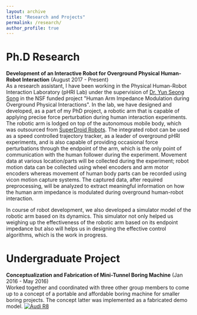 ```yaml
---
layout: archive
title: "Research and Projects"
permalink: /research/
author_profile: true
---
```


Ph.D Research
=========
**Development of an Interactive Robot for Overground Physical Human-Robot Interaction** (August 2017 - Present)\
As a research assistant, I have been working in the Physical Human-Robot Interaction Laboratory (pHRI Lab) under the supervision of [Dr. Yun Seong Song](https://mae.mst.edu/facultyandstaff/facultysong/) in the NSF funded project "Human Arm Impedance Modulation during Overground Physical Interactions". In the lab, we have designed and developed, as a part of my PhD project, a robotic arm that is capable of applying precise force perturbation during human interaction experiments. The robotic arm is lodged on top of the autonomous mobile body, which was outsourced from [SuperDroid Robots](https://www.superdroidrobots.com/shop/item.aspx/ig52-db4-4wd-all-terrain-heavy-duty-robot-platform/1648/). The integrated robot can be used as a speed controlled trajectory tracker, as a leader of overground pHRI experiments, and is also capable of providing occasional force perturbations through the endpoint of the arm, which is the only point of communication with the human follower during the experiment. Movement data at various location/parts will be collected during the experiment; robot motion data can be collected using wheel encoders and arm motor encoders whereas movement of human body parts can be recorded using vicon motion capture systems. The captured data, after required preprocessing, will be analyzed to extract meaningful information on how the human arm impedance is modulated during overground human-robot interaction. 

In course of robot development, we also developed a simulator model of the robotic arm based on its dynamics. This simulator not only helped us weighing up the effectiveness of the robotic arm based on its endpoint impedance but also will helps us in designing the effective control algorithms, which is the work in progress.

Undergraduate Project
=========
**Conceptualization and Fabrication of Mini-Tunnel Boring Machine** (Jan 2016 - May 2016)\
Worked together and coordinated with three other group members to come up to a concept of a portable and affordable boring machine for smaller boring projects. The concept latter was implemented as a fabricated demo model.
[![Audi R8](http://img.youtube.com/vi/KOxbO0EI4MA/0.jpg)](https://www.youtube.com/watch?v=KOxbO0EI4MA "Audi R8")

